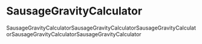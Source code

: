 # SausageGravityCalculator
SausageGravityCalculatorSausageGravityCalculatorSausageGravityCalculatorSausageGravityCalculatorSausageGravityCalculator
